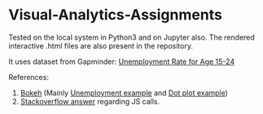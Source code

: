 # Visual-Analytics-Assignments

Tested on the local system in Python3 and on Jupyter also. 
The rendered interactive .html files are also present in the repository.

It uses dataset from Gapminder: <a href="https://docs.google.com/spreadsheets/d/1YAvGw1qkOJZIOiyOEXkQjtDlDX4EvtLOuLz73QYRoBE/pub">Unemployment Rate for Age 15-24</a>

References:
1) <a href="https://bokeh.pydata.org/en/latest/docs/user_guide.html">Bokeh</a> (Mainly <a href="https://bokeh.pydata.org/en/latest/docs/gallery/unemployment.html">Unemployment example</a> and <a href="https://bokeh.pydata.org/en/latest/docs/gallery/dot.html">Dot plot example</a>)
2) <a href="https://stackoverflow.com/questions/33465827/bokeh-python-use-callback-on-columndatasource-to-change-stacked-bar-chart-with">Stackoverflow answer</a> regarding JS calls.
